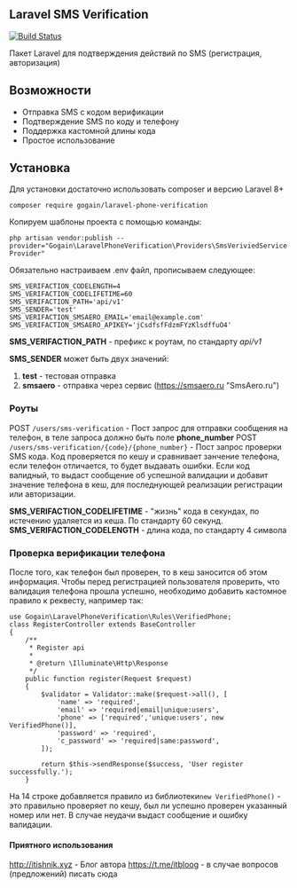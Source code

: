 ## Laravel SMS Verification

[![Build Status](https://travis-ci.org/joemccann/dillinger.svg?branch=master)](https://travis-ci.org/joemccann/dillinger)

Пакет Laravel для подтверждения действий по SMS (регистрация, авторизация)

## Возможности

- Отправка SMS c кодом верификации
- Подтверждение SMS по коду и телефону
- Поддержка кастомной длины кода
- Простое использование

## Установка

Для установки достаточно использовать composer и версию Laravel 8+


`composer require gogain/laravel-phone-verification`

Копируем шаблоны проекта с помощью команды:

`php artisan vendor:publish --provider="Gogain\LaravelPhoneVerification\Providers\SmsVeriviedServiceProvider"`

Обязательно настраиваем .env файл, прописываем следующее:

```
SMS_VERIFACTION_CODELENGTH=4
SMS_VERIFACTION_CODELIFETIME=60
SMS_VERIFACTION_PATH='api/v1'
SMS_SENDER='test' 
SMS_VERIFACTION_SMSAERO_EMAIL='email@example.com'
SMS_VERIFACTION_SMSAERO_APIKEY='jCsdfsfFdzmFYzKlsdffuO4'
```
**SMS_VERIFACTION_PATH** - префикс к роутам, по стандарту *api/v1*

**SMS_SENDER** может быть двух значений:
1. **test** - тестовая отправка
2. **smsaero** - отправка через сервис (https://smsaero.ru "SmsAero.ru")

### Роуты

POST `/users/sms-verification` - Пост запрос для отправки сообщения на телефон, в теле запроса должно быть поле **phone_number**
POST `/users/sms-verification/{code}/{phone_number}` - Пост запрос проверки SMS кода. Код проверяется по кешу и сравнивает занчение телефона, если телефон отличается, то будет выдавать ошибки. Если код валидный, то выдаст сообщение об успешной валидации и добавит значение телефона в кеш, для последнующей реализации регистрации или авторизации.

**SMS_VERIFACTION_CODELIFETIME** - "жизнь" кода в секундах, по истечению удаляется из кеша. По стандарту 60 секунд.
**SMS_VERIFACTION_CODELENGTH** - длина кода, по стандарту 4 символа

### Проверка верификации телефона

После того, как телефон был проверен, то в кеш заносится об этом информация. Чтобы перед регистрацией пользователя проверить, что валидация телефона прошла успешно, необходимо добавить кастомное правило к реквесту, например так:

    use Gogain\LaravelPhoneVerification\Rules\VerifiedPhone;
	class RegisterController extends BaseController
    {
        /**
         * Register api
         *
         * @return \Illuminate\Http\Response
         */
        public function register(Request $request)
        {
            $validator = Validator::make($request->all(), [
                'name' => 'required',
                'email' => 'required|email|unique:users',
                'phone' => ['required','unique:users', new VerifiedPhone()],
                'password' => 'required',
                'c_password' => 'required|same:password',
            ]);
       
            return $this->sendResponse($success, 'User register successfully.');
        }
На 14 строке добавляется правило из библиотеки`new VerifiedPhone()` - это правильно проверяет по кешу, был ли успешно проверен указанный номер или нет. В случае неудачи выдаст сообщение и ошибку валидации.

#### Приятного использования
http://itishnik.xyz - Блог автора
https://t.me/itbloog - в случае вопросов (предложений) писать сюда



